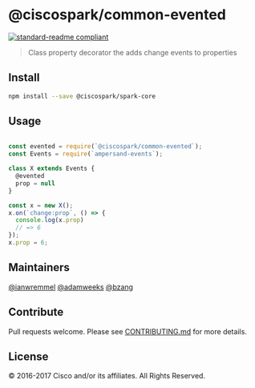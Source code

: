 # @ciscospark/common-evented

[![standard-readme compliant](https://img.shields.io/badge/readme%20style-standard-brightgreen.svg?style=flat-square)](https://github.com/RichardLitt/standard-readme)

> Class property decorator the adds change events to properties

## Install

```bash
npm install --save @ciscospark/spark-core
```

## Usage

```js

const evented = require(`@ciscospark/common-evented`);
const Events = require(`ampersand-events`);

class X extends Events {
  @evented
  prop = null
}

const x = new X();
x.on(`change:prop`, () => {
  console.log(x.prop)
  // => 6
});
x.prop = 6;
```

## Maintainers

[@ianwremmel](https://github.com/ianwremmel)
[@adamweeks](https://github.com/adamweeks)
[@bzang](https://github.com/bzang)

## Contribute

Pull requests welcome. Please see [CONTRIBUTING.md](../../CONTRIBUTING.md) for more details.

## License

© 2016-2017 Cisco and/or its affiliates. All Rights Reserved.

